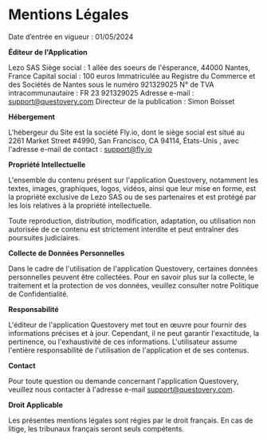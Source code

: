 # Mentions Légales

Date d’entrée en vigueur : 01/05/2024

**Éditeur de l'Application**

Lezo SAS
Siège social : 1 allée des soeurs de l'ésperance, 44000 Nantes, France
Capital social : 100 euros
Immatriculée au Registre du Commerce et des Sociétés de Nantes sous le numéro 921329025
N° de TVA intracommunautaire : FR 23 921329025
Adresse e-mail : support@questovery.com
Directeur de la publication : Simon Boisset

**Hébergement**

L'hébergeur du Site est la société Fly.io, dont le siège social est situé au 2261 Market Street #4990, San Francisco, CA 94114, États-Unis , avec l'adresse e-mail de contact : support@fly.io

**Propriété Intellectuelle**

L'ensemble du contenu présent sur l'application Questovery, notamment les textes, images, graphiques, logos, vidéos, ainsi que leur mise en forme, est la propriété exclusive de Lezo SAS ou de ses partenaires et est protégé par les lois relatives à la propriété intellectuelle.

Toute reproduction, distribution, modification, adaptation, ou utilisation non autorisée de ce contenu est strictement interdite et peut entraîner des poursuites judiciaires.

**Collecte de Données Personnelles**

Dans le cadre de l'utilisation de l'application Questovery, certaines données personnelles peuvent être collectées. Pour en savoir plus sur la collecte, le traitement et la protection de vos données, veuillez consulter notre Politique de Confidentialité.

**Responsabilité**

L'éditeur de l'application Questovery met tout en œuvre pour fournir des informations précises et à jour. Cependant, il ne peut garantir l'exactitude, la pertinence, ou l'exhaustivité de ces informations. L'utilisateur assume l'entière responsabilité de l'utilisation de l'application et de ses contenus.

**Contact**

Pour toute question ou demande concernant l'application Questovery, veuillez nous contacter à l'adresse e-mail support@questovery.com.

**Droit Applicable**

Les présentes mentions légales sont régies par le droit français. En cas de litige, les tribunaux français seront seuls compétents.
